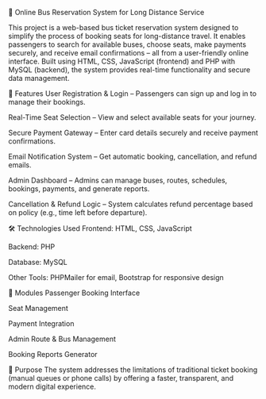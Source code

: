🚌 Online Bus Reservation System for Long Distance Service

This project is a web-based bus ticket reservation system designed to simplify the process of booking seats for long-distance travel. It enables passengers to search for available buses, choose seats, make payments securely, and receive email confirmations – all from a user-friendly online interface. Built using HTML, CSS, JavaScript (frontend) and PHP with MySQL (backend), the system provides real-time functionality and secure data management.

🔑 Features
User Registration & Login – Passengers can sign up and log in to manage their bookings.

Real-Time Seat Selection – View and select available seats for your journey.

Secure Payment Gateway – Enter card details securely and receive payment confirmations.

Email Notification System – Get automatic booking, cancellation, and refund emails.

Admin Dashboard – Admins can manage buses, routes, schedules, bookings, payments, and generate reports.

Cancellation & Refund Logic – System calculates refund percentage based on policy (e.g., time left before departure).

🛠️ Technologies Used
Frontend: HTML, CSS, JavaScript

Backend: PHP

Database: MySQL

Other Tools: PHPMailer for email, Bootstrap for responsive design

📁 Modules
Passenger Booking Interface

Seat Management

Payment Integration

Admin Route & Bus Management

Booking Reports Generator

📌 Purpose
The system addresses the limitations of traditional ticket booking (manual queues or phone calls) by offering a faster, transparent, and modern digital experience.
